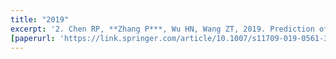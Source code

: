 ```yaml
---
title: "2019"
excerpt: '2. Chen RP, **Zhang P***, Wu HN, Wang ZT, 2019. Prediction of shield tunneling-induced ground settlement using machine learning techniques. Frontiers of structural and Civil Engineering. 13(6), 1363–1378.'
[paperurl: 'https://link.springer.com/article/10.1007/s11709-019-0561-3']
---
```

